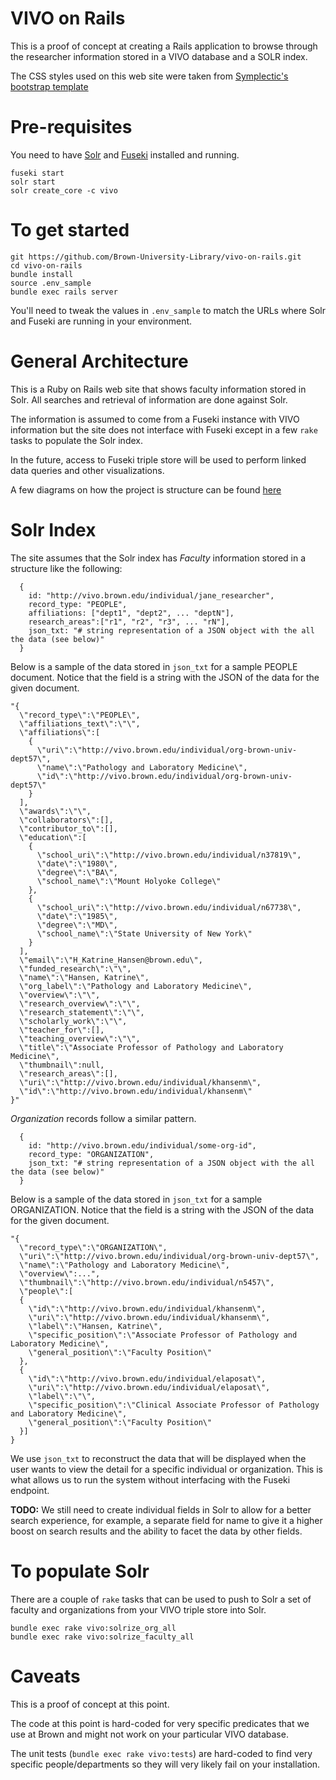 # VIVO on Rails

This is a proof of concept at creating a Rails application to browse through the
researcher information stored in a VIVO database and a SOLR index.

The CSS styles used on this web site were taken from
[Symplectic's bootstrap template](https://www.digital-science.com/blog/news/introducing-bootstrapped-vivo-symplectic-reimagines-vivo-research-profile-design/)


# Pre-requisites
You need to have [Solr](http://lucene.apache.org/solr/) and
[Fuseki](https://jena.apache.org/index.html) installed and running.

```
fuseki start
solr start
solr create_core -c vivo
```


# To get started
```
git https://github.com/Brown-University-Library/vivo-on-rails.git
cd vivo-on-rails
bundle install
source .env_sample
bundle exec rails server
```

You'll need to tweak the values in `.env_sample` to match the URLs where
Solr and Fuseki are running in your environment.


# General Architecture
This is a Ruby on Rails web site that shows faculty information stored in Solr.
All searches and retrieval of information are done against Solr.

The information is assumed to come from a Fuseki instance with VIVO information
but the site does not interface with Fuseki except in a few `rake` tasks to
populate the Solr index.

In the future, access to Fuseki triple store will be used to perform linked
data queries and other visualizations.

A few diagrams on how the project is structure can be found
[here](https://docs.google.com/presentation/d/1envsRrRUw_1MXzHIqqvhhwILbTx7eH0inWG8MwTMFds/edit?usp=sharing)


# Solr Index
The site assumes that the Solr index has *Faculty* information stored in a
structure like the following:

````
  {
    id: "http://vivo.brown.edu/individual/jane_researcher",
    record_type: "PEOPLE",
    affiliations: ["dept1", "dept2", ... "deptN"],
    research_areas":["r1", "r2", "r3", ... "rN"],
    json_txt: "# string representation of a JSON object with the all the data (see below)"
  }
````

Below is a sample of the data stored in `json_txt` for a sample PEOPLE document.
Notice that the field is a string with the JSON of the data for the given
document.

```
"{
  \"record_type\":\"PEOPLE\",
  \"affiliations_text\":\"\",
  \"affiliations\":[
    {
      \"uri\":\"http://vivo.brown.edu/individual/org-brown-univ-dept57\",
      \"name\":\"Pathology and Laboratory Medicine\",
      \"id\":\"http://vivo.brown.edu/individual/org-brown-univ-dept57\"
    }
  ],
  \"awards\":\"\",
  \"collaborators\":[],
  \"contributor_to\":[],
  \"education\":[
    {
      \"school_uri\":\"http://vivo.brown.edu/individual/n37819\",
      \"date\":\"1980\",
      \"degree\":\"BA\",
      \"school_name\":\"Mount Holyoke College\"
    },
    {
      \"school_uri\":\"http://vivo.brown.edu/individual/n67738\",
      \"date\":\"1985\",
      \"degree\":\"MD\",
      \"school_name\":\"State University of New York\"
    }
  ],
  \"email\":\"H_Katrine_Hansen@brown.edu\",
  \"funded_research\":\"\",
  \"name\":\"Hansen, Katrine\",
  \"org_label\":\"Pathology and Laboratory Medicine\",
  \"overview\":\"\",
  \"research_overview\":\"\",
  \"research_statement\":\"\",
  \"scholarly_work\":\"\",
  \"teacher_for\":[],
  \"teaching_overview\":\"\",
  \"title\":\"Associate Professor of Pathology and Laboratory Medicine\",
  \"thumbnail\":null,
  \"research_areas\":[],
  \"uri\":\"http://vivo.brown.edu/individual/khansenm\",
  \"id\":\"http://vivo.brown.edu/individual/khansenm\"
}"
```

*Organization* records follow a similar pattern.

````
  {
    id: "http://vivo.brown.edu/individual/some-org-id",
    record_type: "ORGANIZATION",
    json_txt: "# string representation of a JSON object with the all the data (see below)"
  }
````

Below is a sample of the data stored in `json_txt` for a sample ORGANIZATION.
Notice that the field is a string with the JSON of the data for the given
document.

```
"{
  \"record_type\":\"ORGANIZATION\",
  \"uri\":\"http://vivo.brown.edu/individual/org-brown-univ-dept57\",
  \"name\":\"Pathology and Laboratory Medicine\",
  \"overview\":...",
  \"thumbnail\":\"http://vivo.brown.edu/individual/n5457\",
  \"people\":[
  {
    \"id\":\"http://vivo.brown.edu/individual/khansenm\",
    \"uri\":\"http://vivo.brown.edu/individual/khansenm\",
    \"label\":\"Hansen, Katrine\",
    \"specific_position\":\"Associate Professor of Pathology and Laboratory Medicine\",
    \"general_position\":\"Faculty Position\"
  },
  {
    \"id\":\"http://vivo.brown.edu/individual/elaposat\",
    \"uri\":\"http://vivo.brown.edu/individual/elaposat\",
    \"label\":\"\",
    \"specific_position\":\"Clinical Associate Professor of Pathology and Laboratory Medicine\",
    \"general_position\":\"Faculty Position\"
  }]
}
```

We use `json_txt` to reconstruct the data that will be displayed when the user
wants to view the detail for a specific individual or organization. This is what
allows us to run the system without interfacing with the Fuseki endpoint.

**TODO:** We still need to create individual fields in Solr to allow for a better
search experience, for example, a separate field for name to give it a higher
boost on search results and the ability to facet the data by other fields.


# To populate Solr
There are a couple of `rake` tasks that can be used to push to Solr a set of
faculty and organizations from your VIVO triple store into Solr.

```
bundle exec rake vivo:solrize_org_all
bundle exec rake vivo:solrize_faculty_all
```

# Caveats
This is a proof of concept at this point.

The code at this point is hard-coded for very specific predicates
that we use at Brown and might not work on your particular VIVO database.

The unit tests (`bundle exec rake vivo:tests`) are hard-coded to find very
specific people/departments so they will very likely fail on your installation.
